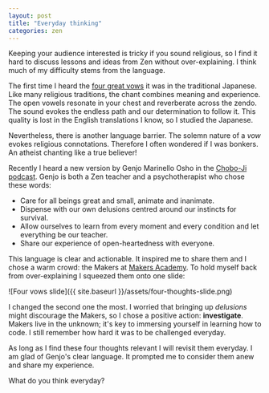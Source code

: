 ```yaml
---
layout: post
title: "Everyday thinking"
categories: zen
---
```

Keeping your audience interested is tricky if you sound religious, so I find it hard to discuss lessons and ideas from Zen without over-explaining. I think much of my difficulty stems from the language.

The first time I heard the [four great vows] it was in the traditional Japanese. Like many religious traditions, the chant combines meaning and experience. The open vowels resonate in your chest and reverberate across the zendo. The sound evokes the endless path and our determination to follow it. This quality is lost in the English translations I know, so I studied the Japanese.

Nevertheless, there is another language barrier. The solemn nature of a _vow_ evokes religious connotations. Therefore I often wondered if I was bonkers. An atheist chanting like a true believer!

Recently I heard a new version by Genjo Marinello Osho in the [Chobo-Ji podcast]. Genjo is both a Zen teacher and a psychotherapist who chose these words:

  * Care for all beings great and small, animate and inanimate.
  * Dispense with our own delusions centred around our instincts for survival.
  * Allow ourselves to learn from every moment and every condition and let everything be our teacher.
  * Share our experience of open-heartedness with everyone.

This language is clear and actionable. It inspired me to share them and I chose a warm crowd: the Makers at [Makers Academy]. To hold myself back from over-explaining I squeezed them onto one slide:

![Four vows slide]({{ site.baseurl }}/assets/four-thoughts-slide.png)

I changed the second one the most. I worried that bringing up _delusions_ might discourage the Makers, so I chose a positive action: **investigate**. Makers live in the unknown; it's key to immersing yourself in learning how to code. I still remember how hard it was to be challenged everyday.

As long as I find these four thoughts relevant I will revisit them everyday. I am glad of Genjo's clear language. It prompted me to consider them anew and share my experience.

What do you think everyday?

[Chobo-Ji podcast]: https://itunes.apple.com/podcast/chobo-jis-podcast/id78149892
[four great vows]: http://choboji.org/literature/precepts/
[Makers Academy]: http://www.makersacademy.com
